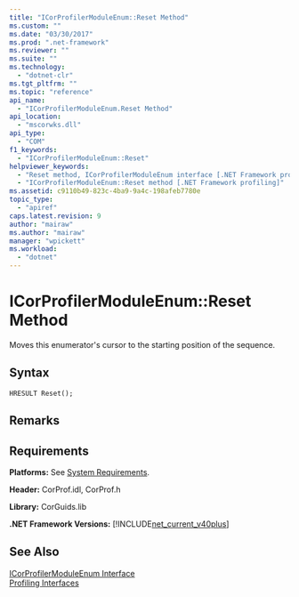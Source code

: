 ```yaml
---
title: "ICorProfilerModuleEnum::Reset Method"
ms.custom: ""
ms.date: "03/30/2017"
ms.prod: ".net-framework"
ms.reviewer: ""
ms.suite: ""
ms.technology: 
  - "dotnet-clr"
ms.tgt_pltfrm: ""
ms.topic: "reference"
api_name: 
  - "ICorProfilerModuleEnum.Reset Method"
api_location: 
  - "mscorwks.dll"
api_type: 
  - "COM"
f1_keywords: 
  - "ICorProfilerModuleEnum::Reset"
helpviewer_keywords: 
  - "Reset method, ICorProfilerModuleEnum interface [.NET Framework profiling]"
  - "ICorProfilerModuleEnum::Reset method [.NET Framework profiling]"
ms.assetid: c9110b49-823c-4ba9-9a4c-198afeb7780e
topic_type: 
  - "apiref"
caps.latest.revision: 9
author: "mairaw"
ms.author: "mairaw"
manager: "wpickett"
ms.workload: 
  - "dotnet"
---
```

# ICorProfilerModuleEnum::Reset Method
Moves this enumerator's cursor to the starting position of the sequence.  
  
## Syntax  
  
```  
HRESULT Reset();  
```  
  
## Remarks  
  
## Requirements  
 **Platforms:** See [System Requirements](../../../../docs/framework/get-started/system-requirements.md).  
  
 **Header:** CorProf.idl, CorProf.h  
  
 **Library:** CorGuids.lib  
  
 **.NET Framework Versions:** [!INCLUDE[net_current_v40plus](../../../../includes/net-current-v40plus-md.md)]  
  
## See Also  
 [ICorProfilerModuleEnum Interface](../../../../docs/framework/unmanaged-api/profiling/icorprofilermoduleenum-interface.md)  
 [Profiling Interfaces](../../../../docs/framework/unmanaged-api/profiling/profiling-interfaces.md)
